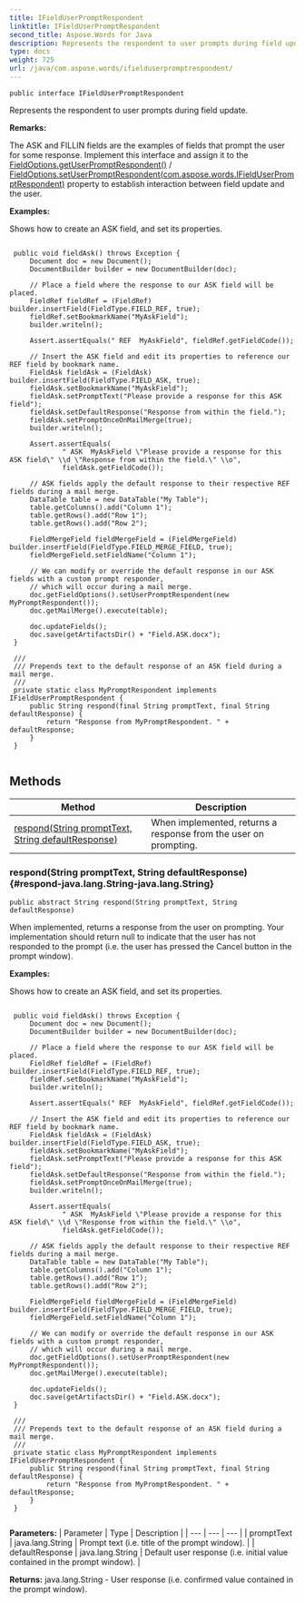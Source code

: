 ```yaml
---
title: IFieldUserPromptRespondent
linktitle: IFieldUserPromptRespondent
second_title: Aspose.Words for Java
description: Represents the respondent to user prompts during field update in Java.
type: docs
weight: 725
url: /java/com.aspose.words/ifielduserpromptrespondent/
---
```

```
public interface IFieldUserPromptRespondent
```

Represents the respondent to user prompts during field update.

 **Remarks:** 

The ASK and FILLIN fields are the examples of fields that prompt the user for some response. Implement this interface and assign it to the [FieldOptions.getUserPromptRespondent()](../../com.aspose.words/fieldoptions/\#getUserPromptRespondent) / [FieldOptions.setUserPromptRespondent(com.aspose.words.IFieldUserPromptRespondent)](../../com.aspose.words/fieldoptions/\#setUserPromptRespondent-com.aspose.words.IFieldUserPromptRespondent) property to establish interaction between field update and the user.

 **Examples:** 

Shows how to create an ASK field, and set its properties.

```

 public void fieldAsk() throws Exception {
     Document doc = new Document();
     DocumentBuilder builder = new DocumentBuilder(doc);

     // Place a field where the response to our ASK field will be placed.
     FieldRef fieldRef = (FieldRef) builder.insertField(FieldType.FIELD_REF, true);
     fieldRef.setBookmarkName("MyAskField");
     builder.writeln();

     Assert.assertEquals(" REF  MyAskField", fieldRef.getFieldCode());

     // Insert the ASK field and edit its properties to reference our REF field by bookmark name.
     FieldAsk fieldAsk = (FieldAsk) builder.insertField(FieldType.FIELD_ASK, true);
     fieldAsk.setBookmarkName("MyAskField");
     fieldAsk.setPromptText("Please provide a response for this ASK field");
     fieldAsk.setDefaultResponse("Response from within the field.");
     fieldAsk.setPromptOnceOnMailMerge(true);
     builder.writeln();

     Assert.assertEquals(
             " ASK  MyAskField \"Please provide a response for this ASK field\" \\d \"Response from within the field.\" \\o",
             fieldAsk.getFieldCode());

     // ASK fields apply the default response to their respective REF fields during a mail merge.
     DataTable table = new DataTable("My Table");
     table.getColumns().add("Column 1");
     table.getRows().add("Row 1");
     table.getRows().add("Row 2");

     FieldMergeField fieldMergeField = (FieldMergeField) builder.insertField(FieldType.FIELD_MERGE_FIELD, true);
     fieldMergeField.setFieldName("Column 1");

     // We can modify or override the default response in our ASK fields with a custom prompt responder,
     // which will occur during a mail merge.
     doc.getFieldOptions().setUserPromptRespondent(new MyPromptRespondent());
     doc.getMailMerge().execute(table);

     doc.updateFields();
     doc.save(getArtifactsDir() + "Field.ASK.docx");
 }

 /// 
 /// Prepends text to the default response of an ASK field during a mail merge.
 /// 
 private static class MyPromptRespondent implements IFieldUserPromptRespondent {
     public String respond(final String promptText, final String defaultResponse) {
         return "Response from MyPromptRespondent. " + defaultResponse;
     }
 }
 
```
## Methods

| Method | Description |
| --- | --- |
| [respond(String promptText, String defaultResponse)](#respond-java.lang.String-java.lang.String) | When implemented, returns a response from the user on prompting. |
### respond(String promptText, String defaultResponse) {#respond-java.lang.String-java.lang.String}
```
public abstract String respond(String promptText, String defaultResponse)
```


When implemented, returns a response from the user on prompting. Your implementation should return  null  to indicate that the user has not responded to the prompt (i.e. the user has pressed the Cancel button in the prompt window).

 **Examples:** 

Shows how to create an ASK field, and set its properties.

```

 public void fieldAsk() throws Exception {
     Document doc = new Document();
     DocumentBuilder builder = new DocumentBuilder(doc);

     // Place a field where the response to our ASK field will be placed.
     FieldRef fieldRef = (FieldRef) builder.insertField(FieldType.FIELD_REF, true);
     fieldRef.setBookmarkName("MyAskField");
     builder.writeln();

     Assert.assertEquals(" REF  MyAskField", fieldRef.getFieldCode());

     // Insert the ASK field and edit its properties to reference our REF field by bookmark name.
     FieldAsk fieldAsk = (FieldAsk) builder.insertField(FieldType.FIELD_ASK, true);
     fieldAsk.setBookmarkName("MyAskField");
     fieldAsk.setPromptText("Please provide a response for this ASK field");
     fieldAsk.setDefaultResponse("Response from within the field.");
     fieldAsk.setPromptOnceOnMailMerge(true);
     builder.writeln();

     Assert.assertEquals(
             " ASK  MyAskField \"Please provide a response for this ASK field\" \\d \"Response from within the field.\" \\o",
             fieldAsk.getFieldCode());

     // ASK fields apply the default response to their respective REF fields during a mail merge.
     DataTable table = new DataTable("My Table");
     table.getColumns().add("Column 1");
     table.getRows().add("Row 1");
     table.getRows().add("Row 2");

     FieldMergeField fieldMergeField = (FieldMergeField) builder.insertField(FieldType.FIELD_MERGE_FIELD, true);
     fieldMergeField.setFieldName("Column 1");

     // We can modify or override the default response in our ASK fields with a custom prompt responder,
     // which will occur during a mail merge.
     doc.getFieldOptions().setUserPromptRespondent(new MyPromptRespondent());
     doc.getMailMerge().execute(table);

     doc.updateFields();
     doc.save(getArtifactsDir() + "Field.ASK.docx");
 }

 /// 
 /// Prepends text to the default response of an ASK field during a mail merge.
 /// 
 private static class MyPromptRespondent implements IFieldUserPromptRespondent {
     public String respond(final String promptText, final String defaultResponse) {
         return "Response from MyPromptRespondent. " + defaultResponse;
     }
 }
 
```

**Parameters:**
| Parameter | Type | Description |
| --- | --- | --- |
| promptText | java.lang.String | Prompt text (i.e. title of the prompt window). |
| defaultResponse | java.lang.String | Default user response (i.e. initial value contained in the prompt window). |

**Returns:**
java.lang.String - User response (i.e. confirmed value contained in the prompt window).
